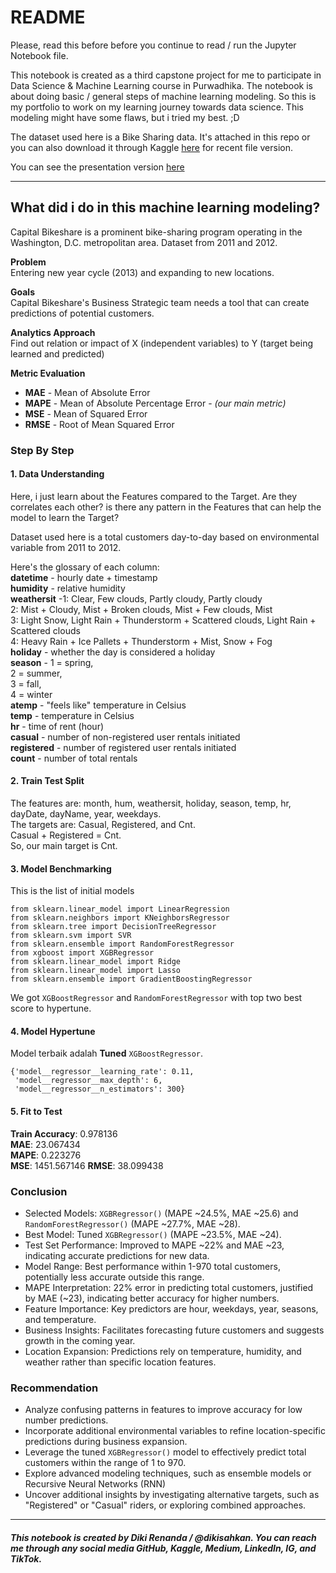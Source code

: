 # **README**
Please, read this before before you continue to read / run the Jupyter Notebook file.

This notebook is created as a third capstone project for me to participate in Data Science & Machine Learning course in Purwadhika. The notebook is about doing basic / general steps of machine learning modeling. So this is my portfolio to work on my learning journey towards data science. This modeling might have some flaws, but i tried my best. ;D

The dataset used here is a Bike Sharing data. It's attached in this repo or you can also download it through Kaggle [here](https://www.kaggle.com/competitions/bike-sharing-demand/data) for recent file version.

You can see the presentation version [here](https://www.canva.com/design/DAFosY34nYE/uSyt3Ni0WvF_Y9WGkEgyFg/view?utm_content=DAFosY34nYE&utm_campaign=designshare&utm_medium=link&utm_source=publishsharelink)

---
## **What did i do in this machine learning modeling?**
Capital Bikeshare is a prominent bike-sharing program operating in the Washington, D.C. metropolitan area.
Dataset from 2011 and 2012.

**Problem**  
Entering new year cycle (2013) and expanding to new locations.

**Goals**  
Capital Bikeshare's Business Strategic team needs a tool that can create predictions of potential customers.

**Analytics Approach**  
Find out relation or impact of X (independent variables) to Y (target being learned and predicted)

**Metric Evaluation**  
- **MAE** - Mean of Absolute Error
- **MAPE** - Mean of Absolute Percentage Error - *(our main metric)*
- **MSE** - Mean of Squared Error
- **RMSE** - Root of Mean Squared Error

### **Step By Step**
#### **1. Data Understanding**
Here, i just learn about the Features compared to the Target. Are they correlates each other? is there any pattern in the Features that can help the model to learn the Target?

Dataset used here is a total customers day-to-day based on environmental variable from 2011 to 2012.

Here's the glossary of each column:  
**datetime** -  hourly date + timestamp  
**humidity** -  relative humidity  
**weathersit** -1: Clear, Few clouds, Partly cloudy, Partly cloudy  
                2: Mist + Cloudy, Mist + Broken clouds, Mist + Few clouds, Mist  
                3: Light Snow, Light Rain + Thunderstorm + Scattered clouds, Light Rain + Scattered clouds  
                4: Heavy Rain + Ice Pallets + Thunderstorm + Mist, Snow + Fog  
**holiday** -   whether the day is considered a holiday  
**season** -    1 = spring,  
                2 = summer,  
                3 = fall,  
                4 = winter  
**atemp** -     "feels like" temperature in Celsius  
**temp** -      temperature in Celsius  
**hr** -        time of rent (hour)  
**casual** -    number of non-registered user rentals initiated  
**registered** - number of registered user rentals initiated  
**count** -     number of total rentals

#### **2. Train Test Split**
The features are: month, hum, weathersit, holiday, season, temp, hr, dayDate, dayName, year, weekdays.  
The targets are: Casual, Registered, and Cnt.  
Casual + Registered = Cnt.  
So, our main target is Cnt.

#### **3. Model Benchmarking**
This is the list of initial models  
```
from sklearn.linear_model import LinearRegression
from sklearn.neighbors import KNeighborsRegressor
from sklearn.tree import DecisionTreeRegressor
from sklearn.svm import SVR
from sklearn.ensemble import RandomForestRegressor
from xgboost import XGBRegressor
from sklearn.linear_model import Ridge
from sklearn.linear_model import Lasso
from sklearn.ensemble import GradientBoostingRegressor  
```

We got `XGBoostRegressor` and `RandomForestRegressor` with top two best score to hypertune.

#### **4. Model Hypertune**
Model terbaik adalah **Tuned** `XGBoostRegressor`.
```
{'model__regressor__learning_rate': 0.11,
 'model__regressor__max_depth': 6,
 'model__regressor__n_estimators': 300}
 ```

#### **5. Fit to Test**
**Train Accuracy**: 0.978136  
**MAE**: 23.067434  
**MAPE**: 0.223276  
**MSE**: 1451.567146
**RMSE**: 38.099438

### **Conclusion**
- Selected Models: `XGBRegressor()` (MAPE ~24.5%, MAE ~25.6) and `RandomForestRegressor()` (MAPE ~27.7%, MAE ~28).
- Best Model: Tuned `XGBRegressor()` (MAPE ~23.5%, MAE ~24).
- Test Set Performance: Improved to MAPE ~22% and MAE ~23, indicating accurate predictions for new data.
- Model Range: Best performance within 1-970 total customers, potentially less accurate outside this range.
- MAPE Interpretation: 22% error in predicting total customers, justified by MAE (~23), indicating better accuracy for higher numbers.
- Feature Importance: Key predictors are hour, weekdays, year, seasons, and temperature.
- Business Insights: Facilitates forecasting future customers and suggests growth in the coming year.
- Location Expansion: Predictions rely on temperature, humidity, and weather rather than specific location features.

### **Recommendation**
- Analyze confusing patterns in features to improve accuracy for low number predictions.
- Incorporate additional environmental variables to refine location-specific predictions during business expansion.
- Leverage the tuned `XGBRegressor()` model to effectively predict total customers within the range of 1 to 970. 
- Explore advanced modeling techniques, such as ensemble models or Recursive Neural Networks (RNN)
- Uncover additional insights by investigating alternative targets, such as "Registered" or "Casual" riders, or exploring combined approaches.

---
###### **This notebook is created by Diki Renanda / @dikisahkan. You can reach me through any social media GitHub, Kaggle, Medium, LinkedIn, IG, and TikTok.**